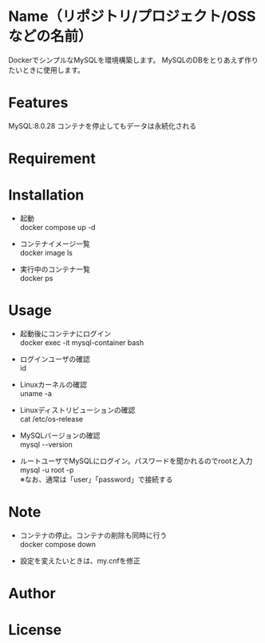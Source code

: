 # Name（リポジトリ/プロジェクト/OSSなどの名前）

DockerでシンプルなMySQLを環境構築します。
MySQLのDBをとりあえず作りたいときに使用します。

# Features

MySQL:8.0.28
コンテナを停止してもデータは永続化される

# Requirement


# Installation

* 起動  
docker compose up -d

* コンテナイメージ一覧  
docker image ls

* 実行中のコンテナ一覧  
docker ps


# Usage

* 起動後にコンテナにログイン  
docker exec -it mysql-container bash

* ログインユーザの確認  
id

* Linuxカーネルの確認  
uname -a

* Linuxディストリビューションの確認  
cat /etc/os-release

* MySQLバージョンの確認  
mysql --version

* ルートユーザでMySQLにログイン。パスワードを聞かれるのでrootと入力  
mysql -u root -p  
※なお、通常は「user」「password」で接続する

# Note

* コンテナの停止。コンテナの削除も同時に行う  
docker compose down

* 設定を変えたいときは、my.cnfを修正

# Author

# License
